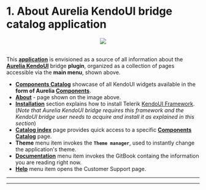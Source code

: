 # 1. About Aurelia KendoUI bridge catalog application

<p align=center>
  <img src="https://cloud.githubusercontent.com/assets/2712405/19891468/aad20296-a016-11e6-9aa2-547098490708.png"></img>
 <br><br>
</p>


This **[application](http://aurelia-ui-toolkits.github.io/demo-kendo)** is envisioned as a source of all information about the **[Aurelia KendoUI](https://github.com/aurelia-ui-toolkits/aurelia-kendoui-bridge)** bridge **plugin**, organized as a collection of pages accessible via the **main menu**, shown above.

- **[Components Catalog](http://aurelia-ui-toolkits.github.io/demo-kendo/#/samples/grid/basic-use)** showcase of all KendoUI widgets available in the **form of Aurelia [Components](http://aurelia.io/hub.html#/doc/article/aurelia/framework/latest/creating-components)**.
- **[About](http://aurelia-ui-toolkits.github.io/demo-kendo/#/about)** - page shown on the image above.
- **[Installation](http://aurelia-ui-toolkits.github.io/demo-kendo/#/installation)** section explains how to install Telerik [KendoUI Framework](http://www.telerik.com/kendo-ui). (_Note that Aurelia KendoUI bridge requires this framework and the KendoUI bridge user needs to acquire and install it as explained in this section_)
- **[Catalog index](http://aurelia-ui-toolkits.github.io/demo-kendo/#/catalog-index)** page provides quick access to a specific **[Components Catalog](http://aurelia-ui-toolkits.github.io/demo-kendo/#/samples/grid/basic-use)** page.
- **Theme** menu item invokes the **`Theme manager`**, used to instantly change the application's theme.
- **[Documentation](http://aurelia-ui-toolkits.github.io/demo-kendo/#/documentation)** menu item invokes the GitBook containg the information you are reading right now.
- **[Help](http://aurelia-ui-toolkits.github.io/demo-kendo/#/help)** menu item opens the Customer Support page.

***
***




